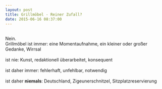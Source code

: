 ```yaml
---
layout: post
title: Grillmöbel - Reiner Zufall?
date: 2015-06-16 08:37:00
---
```

<br>Nein.<br>Grillmöbel ist immer: eine Momentaufnahme, ein kleiner oder großer Gedanke, Wirrsal
<br><br>
ist nie: Kunst, redaktionell überarbeitet, konsequent
<br><br>
ist daher immer: fehlerhaft, unfehlbar, notwendig
<br><br>
ist daher __niemals__: Deutschland, Zigeunerschnitzel, Sitzplatzreservierung
<br>

